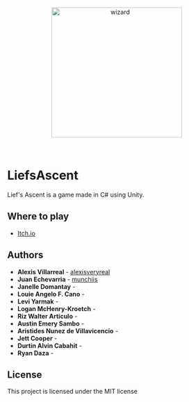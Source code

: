 <br>

<p align="center"> 
<a href="https://indigameworks.itch.io/liefs-ascent"><img width="300" src="LiefsAscent/Nemo.png" alt="wizard"></a>
</p>

<br>

# LiefsAscent
Lief's Ascent is a game made in C# using Unity. 

## Where to play
* [Itch.io](https://indigameworks.itch.io/liefs-ascent)
## Authors
* **Alexis Villarreal** - [alexisveryreal](https://github.com/alexisveryreal)
* **Juan Echevarria** - [munchiis](https://github.com/Munchiis)
* **Janelle Domantay** -
* **Louie Angelo F. Cano** - 
* **Levi Yarmak** -
* **Logan McHenry-Kroetch** -
* **Riz Walter Articulo** -
* **Austin Emery Sambo** -
* **Aristides Nunez de Villavicencio** -
* **Jett Cooper** -
* **Durtin Alvin Cabahit** -
* **Ryan Daza** -

## License

This project is licensed under the MIT license


